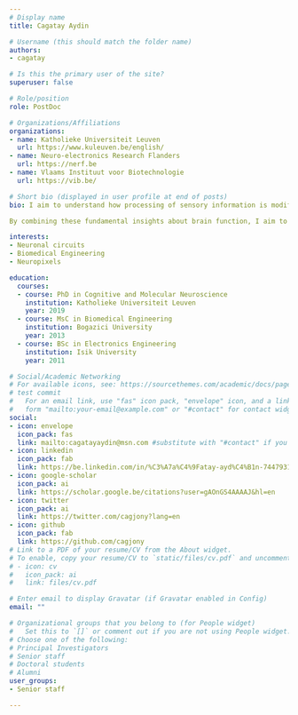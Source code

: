 ```yaml
---
# Display name
title: Cagatay Aydin

# Username (this should match the folder name)
authors:
- cagatay

# Is this the primary user of the site?
superuser: false

# Role/position
role: PostDoc

# Organizations/Affiliations
organizations:
- name: Katholieke Universiteit Leuven
  url: https://www.kuleuven.be/english/
- name: Neuro-electronics Research Flanders
  url: https://nerf.be
- name: Vlaams Instituut voor Biotechnologie
  url: https://vib.be/

# Short bio (displayed in user profile at end of posts)
bio: I aim to understand how processing of sensory information is modified in our brain to accompany our actions. I study the impact of behaviour in various sensory modalities such as vision and olfaction. In addition, I investigate the transformation of sensory information to encoding of value and learning by studying underlying dopaminergic mechanisms (i.e. beer vs water).

By combining these fundamental insights about brain function, I aim to probe the electrophysiological signatures of brain-related disorders such as post-traumatic stress disorder.

interests:
- Neuronal circuits 
- Biomedical Engineering
- Neuropixels

education:
  courses:
  - course: PhD in Cognitive and Molecular Neuroscience
    institution: Katholieke Universiteit Leuven
    year: 2019
  - course: MsC in Biomedical Engineering
    institution: Bogazici University
    year: 2013
  - course: BSc in Electronics Engineering
    institution: Isik University
    year: 2011

# Social/Academic Networking
# For available icons, see: https://sourcethemes.com/academic/docs/page-builder/#icons
# test commit
#   For an email link, use "fas" icon pack, "envelope" icon, and a link in the
#   form "mailto:your-email@example.com" or "#contact" for contact widget.
social:
- icon: envelope
  icon_pack: fas
  link: mailto:cagatayaydin@msn.com #substitute with "#contact" if you don't want to give out your email
- icon: linkedin
  icon_pack: fab
  link: https://be.linkedin.com/in/%C3%A7a%C4%9Fatay-ayd%C4%B1n-7447931b
- icon: google-scholar
  icon_pack: ai
  link: https://scholar.google.be/citations?user=gAOnGS4AAAAJ&hl=en
- icon: twitter
  icon_pack: ai
  link: https://twitter.com/cagjony?lang=en
- icon: github
  icon_pack: fab
  link: https://github.com/cagjony
# Link to a PDF of your resume/CV from the About widget.
# To enable, copy your resume/CV to `static/files/cv.pdf` and uncomment the lines below.
# - icon: cv
#   icon_pack: ai
#   link: files/cv.pdf

# Enter email to display Gravatar (if Gravatar enabled in Config)
email: ""

# Organizational groups that you belong to (for People widget)
#   Set this to `[]` or comment out if you are not using People widget.
# Choose one of the following: 
# Principal Investigators
# Senior staff
# Doctoral students
# Alumni
user_groups:
- Senior staff

---
```

